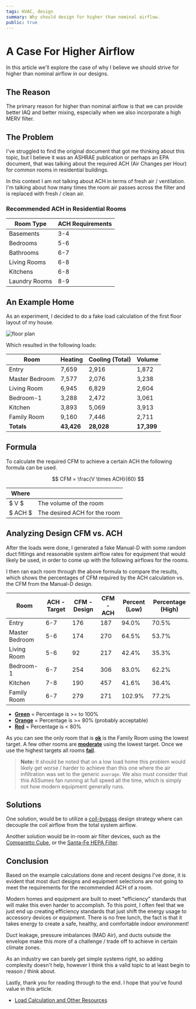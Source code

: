 ```yaml
---
tags: HVAC, design
summary: Why should design for higher than nominal airflow.
public: true
---
```


# A Case For Higher Airflow

In this article we'll explore the case of why I believe we should strive for higher than nominal
airflow in our designs.

## The Reason

The primary reason for higher than nominal airflow is that we can provide better IAQ and better
mixing, especially when we also incorporate a high MERV filter.

## The Problem

I've struggled to find the original document that got me thinking about this topic, but I believe it
was an ASHRAE publication or perhaps an EPA document, that was talking about the required ACH (Air
Changes per Hour) for common rooms in residential buildings.

In this context I am not talking about ACH in terms of fresh air / ventilation. I'm talking about
how many times the room air passes across the filter and is replaced with fresh / clean air.

### Recommended ACH in Residential Rooms

| Room Type     | ACH Requirements |
| ------------- | ---------------- |
| Basements     | 3-4              |
| Bedrooms      | 5-6              |
| Bathrooms     | 6-7              |
| Living Rooms  | 6-8              |
| Kitchens      | 6-8              |
| Laundry Rooms | 8-9              |

## An Example Home

As an experiment, I decided to do a fake load calculation of the first floor layout of my house.

![floor plan](/articles/images/2025-02-22-floor-plan.png)

Which resulted in the following loads:

| Room           | Heating                                         | Cooling (Total)                                  | Volume                                         |
| -------------- | ----------------------------------------------- | ------------------------------------------------ | ---------------------------------------------- |
| Entry          | <span class="text-red-500">7,659</span>         | <span class="text-blue-500">2,916</span>         | <span class="text-orange">1,872</span>         |
| Master Bedroom | <span class="text-red-500">7,577</span>         | <span class="text-blue-500">2,076</span>         | <span class="text-orange">3,238</span>         |
| Living Room    | <span class="text-red-500">6,945</span>         | <span class="text-blue-500">6,829</span>         | <span class="text-orange">2,604</span>         |
| Bedroom-1      | <span class="text-red-500">3,288</span>         | <span class="text-blue-500">2,472</span>         | <span class="text-orange">3,061</span>         |
| Kitchen        | <span class="text-red-500">3,893</span>         | <span class="text-blue-500">5,069</span>         | <span class="text-orange">3,913</span>         |
| Family Room    | <span class="text-red-500">9,160</span>         | <span class="text-blue-500">7,446</span>         | <span class="text-orange">2,711</span>         |
| **Totals**     | <span class="text-red-500"><b>43,426</b></span> | <span class="text-blue-500"><b>28,028</b></span> | <span class="text-orange"><b>17,399</b></span> |

## Formula

To calculate the required CFM to achieve a certain ACH the following formula can be used.

$$ CFM = \frac{V \times ACH}{60} $$

| Where   |                              |
| ------- | ---------------------------- |
| $ V $   | The volume of the room       |
| $ ACH $ | The desired ACH for the room |

## Analyzing Design CFM vs. ACH

After the loads were done, I generated a fake Manual-D with some random duct fittings and reasonable
system airflow rates for equipment that would likely be used, in order to come up with the following
airflows for the rooms.

I then ran each room through the above formula to compare the results, which shows the percentages
of CFM required by the ACH calculation vs. the CFM from the Manual-D design.

| Room           | ACH - Target | CFM - Design | CFM - ACH | Percent (Low)                              | Percentage (High)                       |
| -------------- | ------------ | ------------ | --------- | ------------------------------------------ | --------------------------------------- |
| Entry          | 6-7          | 176          | 187       | <span class="text-orange">94.0%</span>     | <span class="text-red-500">70.5%</span> |
| Master Bedroom | 5-6          | 174          | 270       | <span class="text-red-500">64.5%</span>    | <span class="text-red-500">53.7%</span> |
| Living Room    | 5-6          | 92           | 217       | <span class="text-red-500">42.4%</span>    | <span class="text-red-500">35.3%</span> |
| Bedroom-1      | 6-7          | 254          | 306       | <span class="text-orange">83.0%</span>     | <span class="text-red-500">62.2%</span> |
| Kitchen        | 7-8          | 190          | 457       | <span class="text-red-500">41.6%</span>    | <span class="text-red-500">36.4%</span> |
| Family Room    | 6-7          | 279          | 271       | <span class="text-green-500">102.9%</span> | <span class="text-red-500">77.2%</span> |

- <span class="text-green-500"><b><u>Green</u></b></span> = Percentage is >= to 100%
- <span class="text-orange"><b><u>Orange</u></b></span> = Percentage is >= 80% (probably acceptable)
- <span class="text-red-500"><b><u>Red</u></b></span> = Percentage is < 80%

As you can see the only room that is <span class="text-green-500"><b><u>ok</u></b></span> is the
Family Room using the lowest target. A few other rooms are <span
class="text-orange"><b><u>moderate</u></b></span> using the lowest target. Once we use the highest
targets all rooms <span
class="text-red-500"><b><u>fail</u></b></span>.

> **Note:** It should be noted that on a low load home this problem would likely get worse / harder
> to achieve than this one where the air infiltration was set to the generic `average`. We also must
> consider that this ASSumes fan running at full speed all the time, which is simply not how modern
> equipment generally runs.

## Solutions

One solution, would be to utilize a
[coil-bypass](https://mhoush.com/articles/2023/coil-bypass-overview/) design strategy where can
decouple the coil airflow from the total system airflow.

Another solution would be in-room air filter devices, such as the
[Comparetto Cube](https://www.energyvanguard.com/blog/how-make-high-merv-diy-portable-air-cleaner),
or the [Santa-Fe HEPA Filter](https://www.santa-fe-products.com/product/air-purifier/).

## Conclusion

Based on the example calculations done and recent designs I've done, it is evident that most duct
designs and equipment selections are not going to meet the requirements for the recommended ACH of a
room.

Modern homes and equipment are built to meet "efficiency" standards that will make this even harder
to accomplish. To this point, I often feel that we just end up creating efficiency standards that
just shift the energy usage to accessory devices or equipment. There is no free lunch, the fact is
that it takes energy to create a safe, healthy, and comfortable indoor environment!

Duct leakage, pressure imbalances (MAD Air), and ducts outside the envelope make this more of a
challenge / trade off to achieve in certain climate zones.

As an industry we can barely get simple systems right, so adding complexity doesn't help, however I
think this a valid topic to at least begin to reason / think about.

Lastly, thank you for reading through to the end. I hope that you've found value in this article.

- [Load Calculation and Other Resources](https://drive.google.com/drive/folders/1FWyMJVKBg_oGXE8WSWcmW26FeQIY5U06?usp=sharing)
